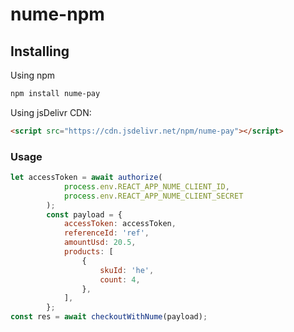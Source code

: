 # nume-npm

## Installing
Using npm 
```sh
npm install nume-pay
```
Using jsDelivr CDN:
```html
<script src="https://cdn.jsdelivr.net/npm/nume-pay"></script>	
```
### Usage
```js
let accessToken = await authorize(
			process.env.REACT_APP_NUME_CLIENT_ID,
			process.env.REACT_APP_NUME_CLIENT_SECRET
		);
		const payload = {
			accessToken: accessToken,
			referenceId: 'ref',
			amountUsd: 20.5,
			products: [
				{
					skuId: 'he',
					count: 4,
				},
			],
		};
const res = await checkoutWithNume(payload);
```
